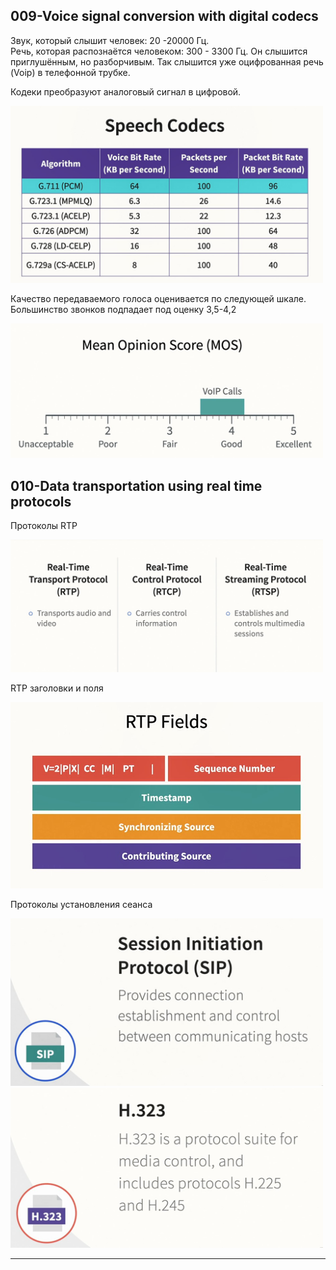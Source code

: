 ## 009-Voice signal conversion with digital codecs

Звук, который слышит человек: 20 -20000 Гц.  
Речь, которая распознаётся человеком: 300 - 3300 Гц. Он слышится приглушённым, но разборчивым. Так слышится уже оцифрованная речь (Voip) в телефонной трубке.  

Кодеки преобразуют аналоговый сигнал в цифровой.  

<img src="img/codecs.jpg" alt="drawing" width="500"/>

Качество передаваемого голоса оценивается по следующей шкале. Большинство звонков подпадает под оценку 3,5-4,2   

<img src="img/mos-4.2.jpg" alt="drawing" width="500"/>

## 010-Data transportation using real time protocols

Протоколы RTP

<img src="img/rtp-protocols.jpg" alt="drawing" width="500"/>

RTP заголовки и поля

<img src="img/rtp-fields.jpg" alt="drawing" width="500"/>

Протоколы установления сеанса  

<img src="img/sip.jpg" alt="drawing" width="500"/>

<img src="img/h.323.jpg" alt="drawing" width="500"/>

---
